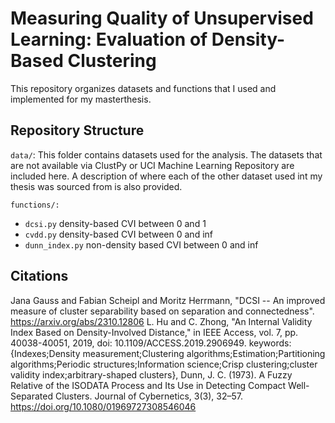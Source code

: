 # Measuring Quality of Unsupervised Learning: Evaluation of Density-Based Clustering

This repository organizes datasets and functions that I used and implemented for my masterthesis. 


## Repository Structure
`data/`: This folder contains datasets used for the analysis. 
The datasets that are not available via ClustPy or UCI Machine Learning Repository are included here. A description of where each of the other dataset used int my thesis was sourced from is also provided.

`functions/:`
- `dcsi.py` density-based CVI between 0 and 1
- `cvdd.py` density-based CVI between 0 and inf
- `dunn_index.py` non-density based CVI between 0 and inf


## Citations
Jana Gauss and Fabian Scheipl and Moritz Herrmann, "DCSI -- An improved measure of cluster separability based on separation and connectedness". https://arxiv.org/abs/2310.12806
L. Hu and C. Zhong, "An Internal Validity Index Based on Density-Involved Distance," in IEEE Access, vol. 7, pp. 40038-40051, 2019,
doi: 10.1109/ACCESS.2019.2906949. keywords: {Indexes;Density measurement;Clustering algorithms;Estimation;Partitioning algorithms;Periodic structures;Information science;Crisp clustering;cluster validity index;arbitrary-shaped clusters},
Dunn, J. C. (1973). A Fuzzy Relative of the ISODATA Process and Its Use in Detecting Compact Well-Separated Clusters. Journal of Cybernetics, 3(3), 32–57. https://doi.org/10.1080/01969727308546046
